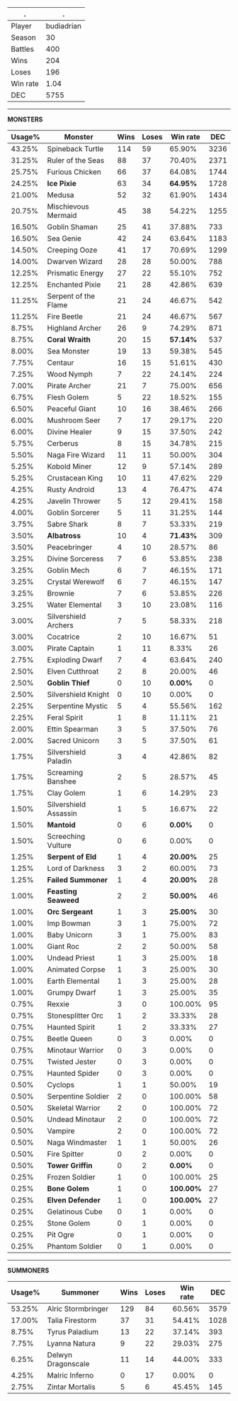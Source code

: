 .|.
|-|-
Player|budiadrian
Season|30
Battles|400
Wins|204
Loses|196
Win rate|1.04
DEC|5755

---
**MONSTERS**

Usage%|Monster|Wins|Loses|Win rate|DEC|
-|-|-|-|-|-|
43.25%|Spineback Turtle|114|59|65.90%|3236|
31.25%|Ruler of the Seas|88|37|70.40%|2371|
25.75%|Furious Chicken|66|37|64.08%|1744|
24.25%|**Ice Pixie**|63|34|**64.95%**|1728|
21.00%|Medusa|52|32|61.90%|1434|
20.75%|Mischievous Mermaid|45|38|54.22%|1255|
16.50%|Goblin Shaman|25|41|37.88%|733|
16.50%|Sea Genie|42|24|63.64%|1183|
14.50%|Creeping Ooze|41|17|70.69%|1299|
14.00%|Dwarven Wizard|28|28|50.00%|788|
12.25%|Prismatic Energy|27|22|55.10%|752|
12.25%|Enchanted Pixie|21|28|42.86%|639|
11.25%|Serpent of the Flame|21|24|46.67%|542|
11.25%|Fire Beetle|21|24|46.67%|567|
8.75%|Highland Archer|26|9|74.29%|871|
8.75%|**Coral Wraith**|20|15|**57.14%**|537|
8.00%|Sea Monster|19|13|59.38%|545|
7.75%|Centaur|16|15|51.61%|430|
7.25%|Wood Nymph|7|22|24.14%|224|
7.00%|Pirate Archer|21|7|75.00%|656|
6.75%|Flesh Golem|5|22|18.52%|155|
6.50%|Peaceful Giant|10|16|38.46%|266|
6.00%|Mushroom Seer|7|17|29.17%|220|
6.00%|Divine Healer|9|15|37.50%|242|
5.75%|Cerberus|8|15|34.78%|215|
5.50%|Naga Fire Wizard|11|11|50.00%|304|
5.25%|Kobold Miner|12|9|57.14%|289|
5.25%|Crustacean King|10|11|47.62%|229|
4.25%|Rusty Android|13|4|76.47%|474|
4.25%|Javelin Thrower|5|12|29.41%|158|
4.00%|Goblin Sorcerer|5|11|31.25%|144|
3.75%|Sabre Shark|8|7|53.33%|219|
3.50%|**Albatross**|10|4|**71.43%**|309|
3.50%|Peacebringer|4|10|28.57%|86|
3.25%|Divine Sorceress|7|6|53.85%|238|
3.25%|Goblin Mech|6|7|46.15%|171|
3.25%|Crystal Werewolf|6|7|46.15%|147|
3.25%|Brownie|7|6|53.85%|226|
3.25%|Water Elemental|3|10|23.08%|116|
3.00%|Silvershield Archers|7|5|58.33%|218|
3.00%|Cocatrice|2|10|16.67%|51|
3.00%|Pirate Captain|1|11|8.33%|26|
2.75%|Exploding Dwarf|7|4|63.64%|240|
2.50%|Elven Cutthroat|2|8|20.00%|46|
2.50%|**Goblin Thief**|0|10|**0.00%**|0|
2.50%|Silvershield Knight|0|10|0.00%|0|
2.25%|Serpentine Mystic|5|4|55.56%|162|
2.25%|Feral Spirit|1|8|11.11%|21|
2.00%|Ettin Spearman|3|5|37.50%|76|
2.00%|Sacred Unicorn|3|5|37.50%|61|
1.75%|Silvershield Paladin|3|4|42.86%|82|
1.75%|Screaming Banshee|2|5|28.57%|45|
1.75%|Clay Golem|1|6|14.29%|23|
1.50%|Silvershield Assassin|1|5|16.67%|22|
1.50%|**Mantoid**|0|6|**0.00%**|0|
1.50%|Screeching Vulture|0|6|0.00%|0|
1.25%|**Serpent of Eld**|1|4|**20.00%**|25|
1.25%|Lord of Darkness|3|2|60.00%|73|
1.25%|**Failed Summoner**|1|4|**20.00%**|28|
1.00%|**Feasting Seaweed**|2|2|**50.00%**|46|
1.00%|**Orc Sergeant**|1|3|**25.00%**|30|
1.00%|Imp Bowman|3|1|75.00%|72|
1.00%|Baby Unicorn|3|1|75.00%|83|
1.00%|Giant Roc|2|2|50.00%|58|
1.00%|Undead Priest|1|3|25.00%|18|
1.00%|Animated Corpse|1|3|25.00%|30|
1.00%|Earth Elemental|1|3|25.00%|28|
1.00%|Grumpy Dwarf|1|3|25.00%|35|
0.75%|Rexxie|3|0|100.00%|95|
0.75%|Stonesplitter Orc|1|2|33.33%|28|
0.75%|Haunted Spirit|1|2|33.33%|27|
0.75%|Beetle Queen|0|3|0.00%|0|
0.75%|Minotaur Warrior|0|3|0.00%|0|
0.75%|Twisted Jester|0|3|0.00%|0|
0.75%|Haunted Spider|0|3|0.00%|0|
0.50%|Cyclops|1|1|50.00%|19|
0.50%|Serpentine Soldier|2|0|100.00%|58|
0.50%|Skeletal Warrior|2|0|100.00%|72|
0.50%|Undead Minotaur|2|0|100.00%|72|
0.50%|Vampire|2|0|100.00%|72|
0.50%|Naga Windmaster|1|1|50.00%|26|
0.50%|Fire Spitter|0|2|0.00%|0|
0.50%|**Tower Griffin**|0|2|**0.00%**|0|
0.25%|Frozen Soldier|1|0|100.00%|25|
0.25%|**Bone Golem**|1|0|**100.00%**|27|
0.25%|**Elven Defender**|1|0|**100.00%**|27|
0.25%|Gelatinous Cube|0|1|0.00%|0|
0.25%|Stone Golem|0|1|0.00%|0|
0.25%|Pit Ogre|0|1|0.00%|0|
0.25%|Phantom Soldier|0|1|0.00%|0|

---
**SUMMONERS**

Usage%|Summoner|Wins|Loses|Win rate|DEC|
-|-|-|-|-|-|
53.25%|Alric Stormbringer|129|84|60.56%|3579|
17.00%|Talia Firestorm|37|31|54.41%|1028|
8.75%|Tyrus Paladium|13|22|37.14%|393|
7.75%|Lyanna Natura|9|22|29.03%|275|
6.25%|Delwyn Dragonscale|11|14|44.00%|333|
4.25%|Malric Inferno|0|17|0.00%|0|
2.75%|Zintar Mortalis|5|6|45.45%|145|
